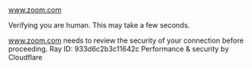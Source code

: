 www.zoom.com

Verifying you are human. This may take a few seconds.

www.zoom.com needs to review the security of your connection before proceeding.
Ray ID: 933d6c2b3c11642c
Performance & security by Cloudflare